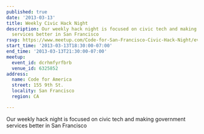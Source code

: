 ```yaml
---
published: true
date: '2013-03-13'
title: Weekly Civic Hack Night
description: Our weekly hack night is focused on civic tech and making government
  services better in San Francisco
rsvp: https://www.meetup.com/Code-for-San-Francisco-Civic-Hack-Night/events/107770602/
start_time: '2013-03-13T18:30:00-07:00'
end_time: '2013-03-13T21:30:00-07:00'
meetup:
  event_id: dcrhmfyrfbrb
  venue_id: 6325852
address:
  name: Code for America
  street: 155 9th St.
  locality: San Francisco
  region: CA

---
```

<!-- imported via scripts/generate-events-from-meetup -->
Our weekly hack night is focused on civic tech and making government services better in San Francisco
